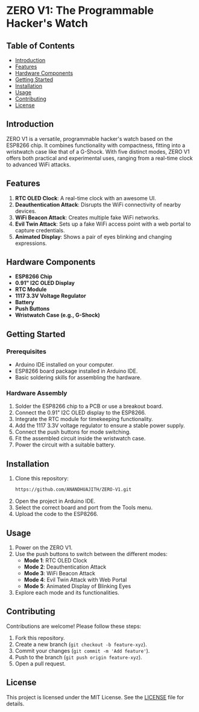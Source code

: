 # ZERO V1: The Programmable Hacker's Watch


## Table of Contents
- [Introduction](#introduction)
- [Features](#features)
- [Hardware Components](#hardware-components)
- [Getting Started](#getting-started)
- [Installation](#installation)
- [Usage](#usage)
- [Contributing](#contributing)
- [License](#license)

## Introduction
ZERO V1 is a versatile, programmable hacker's watch based on the ESP8266 chip. It combines functionality with compactness, fitting into a wristwatch case like that of a G-Shock. With five distinct modes, ZERO V1 offers both practical and experimental uses, ranging from a real-time clock to advanced WiFi attacks.

## Features
1. **RTC OLED Clock**: A real-time clock with an awesome UI.
2. **Deauthentication Attack**: Disrupts the WiFi connectivity of nearby devices.
3. **WiFi Beacon Attack**: Creates multiple fake WiFi networks.
4. **Evil Twin Attack**: Sets up a fake WiFi access point with a web portal to capture credentials.
5. **Animated Display**: Shows a pair of eyes blinking and changing expressions.

## Hardware Components
- **ESP8266 Chip**
- **0.91" I2C OLED Display**
- **RTC Module**
- **1117 3.3V Voltage Regulator**
- **Battery**
- **Push Buttons**
- **Wristwatch Case (e.g., G-Shock)**

## Getting Started
### Prerequisites
- Arduino IDE installed on your computer.
- ESP8266 board package installed in Arduino IDE.
- Basic soldering skills for assembling the hardware.

### Hardware Assembly
1. Solder the ESP8266 chip to a PCB or use a breakout board.
2. Connect the 0.91" I2C OLED display to the ESP8266.
3. Integrate the RTC module for timekeeping functionality.
4. Add the 1117 3.3V voltage regulator to ensure a stable power supply.
5. Connect the push buttons for mode switching.
6. Fit the assembled circuit inside the wristwatch case.
7. Power the circuit with a suitable battery.

## Installation
1. Clone this repository:
    ```sh
   https://github.com/ANANDHUAJITH/ZERO-V1.git
    ```
2. Open the project in Arduino IDE.
3. Select the correct board and port from the Tools menu.
4. Upload the code to the ESP8266.

## Usage
1. Power on the ZERO V1.
2. Use the push buttons to switch between the different modes:
   - **Mode 1**: RTC OLED Clock
   - **Mode 2**: Deauthentication Attack
   - **Mode 3**: WiFi Beacon Attack
   - **Mode 4**: Evil Twin Attack with Web Portal
   - **Mode 5**: Animated Display of Blinking Eyes
3. Explore each mode and its functionalities.

## Contributing
Contributions are welcome! Please follow these steps:
1. Fork this repository.
2. Create a new branch (`git checkout -b feature-xyz`).
3. Commit your changes (`git commit -m 'Add feature'`).
4. Push to the branch (`git push origin feature-xyz`).
5. Open a pull request.

## License
This project is licensed under the MIT License. See the [LICENSE](LICENSE) file for details.
